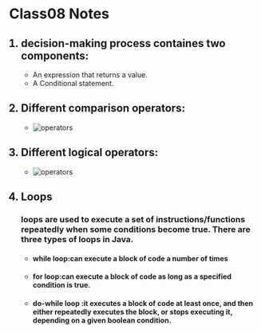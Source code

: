 # **Class08 Notes** #

<ol>

## <li> decision-making process containes two components: </li> ##

* An expression that returns a value.
* A Conditional statement.

## <li> Different comparison operators:  </li> ##


- ![operators](https://www.lifewire.com/thmb/7iOKrK5_6nRJhCeMzskKG3N4TB4=/1201x640/filters:no_upscale():max_bytes(150000):strip_icc()/excel-google-spreadsheets-comparison-operators-583c9dae5f9b58d5b189efb0.jpg)

## <li> Different logical operators: </li> ##


- ![operators](https://programmingwithbabu.files.wordpress.com/2017/09/logical_operator_in_c.jpg)


## <li> Loops </li> ##

### loops are used to execute a set of instructions/functions repeatedly when some conditions become true. There are three types of loops in Java. ###

* #### while loop:can execute a block of code a number of times ####
* #### for loop:can execute a block of code as long as a specified condition is true. #### 
* #### do-while loop :it executes a block of code at least once, and then either repeatedly executes the block, or stops executing it, depending on a given boolean condition. ####





</ol>



